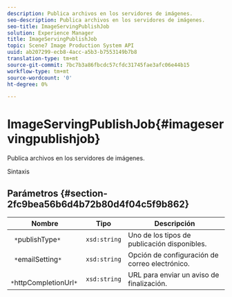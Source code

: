 ```yaml
---
description: Publica archivos en los servidores de imágenes.
seo-description: Publica archivos en los servidores de imágenes.
seo-title: ImageServingPublishJob
solution: Experience Manager
title: ImageServingPublishJob
topic: Scene7 Image Production System API
uuid: ab207299-ecb8-4acc-a5b3-b7553149b7b8
translation-type: tm+mt
source-git-commit: 7bc7b3a86fbcdc57cfdc31745fae3afc06e44b15
workflow-type: tm+mt
source-wordcount: '0'
ht-degree: 0%

---
```



# ImageServingPublishJob{#imageservingpublishjob}

Publica archivos en los servidores de imágenes.

Sintaxis

## Parámetros {#section-2fc9bea56b6d4b72b80d4f04c5f9b862}

| Nombre | Tipo | Descripción |
|---|---|---|
| ` *`publishType`*` | `xsd:string` | Uno de los tipos de publicación disponibles. |
| ` *`emailSetting`*` | `xsd:string` | Opción de configuración de correo electrónico. |
| ` *`httpCompletionUrl`*` | `xsd:string` | URL para enviar un aviso de finalización. |

